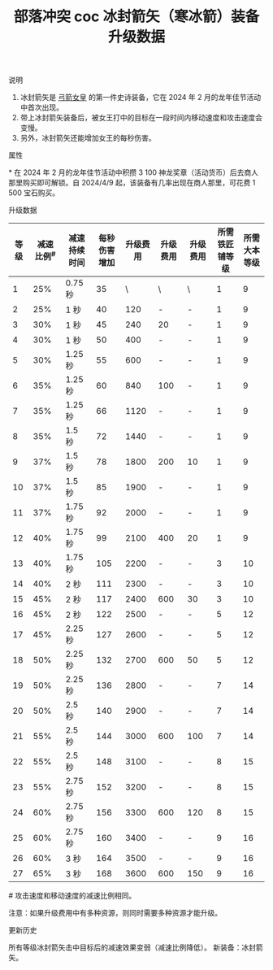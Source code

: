 ﻿---
title: "部落冲突 coc 冰封箭矢（寒冰箭）装备升级数据"
navTitle: "冰封箭矢"
shownTitle: "冰封箭矢（寒冰箭）"
description: "冰封箭矢是弓箭女皇的第一件史诗装备，它在 2024 年 2 月的龙年佳节活动中首次出现。带上冰封箭矢装备后，被女王打中的目标在一段时间内移动速度和攻击速度会变慢。另外，冰封箭矢还能增加女王的每秒伤害。"
module: upgrade-home
imgFolder: home_heroes/0744
wiki: https://clashofclans.fandom.com/wiki/Frozen_Arrow
canonical: /upgrade/0744-Frozen-Arrow
---

<UnitInfo :folder="$frontmatter.imgFolder" imgSrc="Frozen_Arrow_info.png" :imgAlt="$frontmatter.navTitle" />

<SmallTitle>说明</SmallTitle>

1. 冰封箭矢是 [弓箭女皇](/upgrade/0201-Archer-Queen) 的第一件史诗装备，它在 2024 年 2 月的龙年佳节活动中首次出现。
2. 带上冰封箭矢装备后，被女王打中的目标在一段时间内移动速度和攻击速度会变慢。
3. 另外，冰封箭矢还能增加女王的每秒伤害。

<SmallTitle>属性</SmallTitle>

<UnitProperties>
    <UnitProperty pKey="技能类型" pValue="被动技能" />
    <UnitProperty pKey="装备稀有度" pValue="史诗" />
    <UnitProperty pKey="解锁条件" pValue="见说明<sup>*</sup>" />
</UnitProperties>

\* 在 2024 年 2 月的龙年佳节活动中积攒 3 100 神龙奖章（活动货币）后去商人那里购买即可解锁。自 2024/4/9 起，该装备有几率出现在商人那里，可花费 1 500 宝石购买。

<SmallTitle>升级数据</SmallTitle>

<script setup>
const tableExtraInfo = [
    {
        "column": 4,
        "type": "cost",
        "icon": "Shiny_Ore",
        "noGoldPass": true
    },
    {
        "column": 5,
        "type": "cost",
        "icon": "Glowy_Ore",
        "noGoldPass": true
    },
    {
        "column": 6,
        "type": "cost",
        "icon": "Starry_Ore",
        "noGoldPass": true
    }
];
</script>

<UnitTable :tableExtraInfo="tableExtraInfo">

| 等级 |减速比例<sup>#</sup>|减速<br>持续时间|每秒伤害<br>增加|升级费用|升级费用|升级费用|所需<br>铁匠铺等级|所需<br>大本等级|
| ---- |        ---        |      ---      |      ---     |   ---  |   ---  |  ---  |       ---       |      ---      |
|   1  |        25%        |    0.75 秒    |       35     |    \   |    \   |   \   |        1        |       9       |
|   2  |        25%        |       1 秒    |       40     |   120  |    -   |   -   |        1        |       9       |
|   3  |        30%        |       1 秒    |       45     |   240  |    20  |   -   |        1        |       9       |
|   4  |        30%        |       1 秒    |       50     |   400  |    -   |   -   |        1        |       9       |
|   5  |        30%        |    1.25 秒    |       55     |   600  |    -   |   -   |        1        |       9       |
|   6  |        35%        |    1.25 秒    |       60     |   840  |   100  |   -   |        1        |       9       |
|   7  |        35%        |    1.25 秒    |       66     |  1120  |    -   |   -   |        1        |       9       |
|   8  |        35%        |     1.5 秒    |       72     |  1440  |    -   |   -   |        1        |       9       |
|   9  |        37%        |     1.5 秒    |       78     |  1800  |   200  |   10  |        1        |       9       |
|  10  |        37%        |     1.5 秒    |       85     |  1900  |    -   |   -   |        1        |       9       |
|  11  |        37%        |    1.75 秒    |       92     |  2000  |    -   |   -   |        1        |       9       |
|  12  |        40%        |    1.75 秒    |       99     |  2100  |   400  |   20  |        1        |       9       |
|  13  |        40%        |    1.75 秒    |      105     |  2200  |    -   |   -   |        3        |      10       |
|  14  |        40%        |       2 秒    |      111     |  2300  |    -   |   -   |        3        |      10       |
|  15  |        45%        |       2 秒    |      117     |  2400  |   600  |   30  |        3        |      10       |
|  16  |        45%        |       2 秒    |      122     |  2500  |    -   |   -   |        5        |      12       |
|  17  |        45%        |    2.25 秒    |      127     |  2600  |    -   |   -   |        5        |      12       |
|  18  |        50%        |    2.25 秒    |      132     |  2700  |   600  |   50  |        5        |      12       |
|  19  |        50%        |    2.25 秒    |      136     |  2800  |    -   |   -   |        7        |      14       |
|  20  |        50%        |     2.5 秒    |      140     |  2900  |    -   |   -   |        7        |      14       |
|  21  |        55%        |     2.5 秒    |      144     |  3000  |   600  |  100  |        7        |      14       |
|  22  |        55%        |     2.5 秒    |      148     |  3100  |    -   |   -   |        8        |      15       |
|  23  |        55%        |    2.75 秒    |      152     |  3200  |    -   |   -   |        8        |      15       |
|  24  |        60%        |    2.75 秒    |      156     |  3300  |   600  |  120  |        8        |      15       |
|  25  |        60%        |    2.75 秒    |      160     |  3400  |    -   |   -   |        9        |      16       |
|  26  |        60%        |       3 秒    |      164     |  3500  |    -   |   -   |        9        |      16       |
|  27  |        65%        |       3 秒    |      168     |  3600  |   600  |  150  |        9        |      16       |
</UnitTable>

\# 攻击速度和移动速度的减速比例相同。

注意：如果升级费用中有多种资源，则同时需要多种资源才能升级。

<SmallTitle>更新历史</SmallTitle>

<Timeline>
    <TimelineItem date="2024/09/09">
        <TimelineRow>所有等级冰封箭矢击中目标后的减速效果变弱（减速比例降低）。</TimelineRow>
    </TimelineItem>
    <TimelineItem date="2024/02/08">
        <TimelineRow>新装备：冰封箭矢。</TimelineRow>
    </TimelineItem>
    <TimelineItem :historyBottom="true" />
</Timeline>
